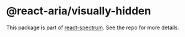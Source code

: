 # @react-aria/visually-hidden

This package is part of [react-spectrum](https://github.com/watheia/rsp-kit). See the repo for more details.
